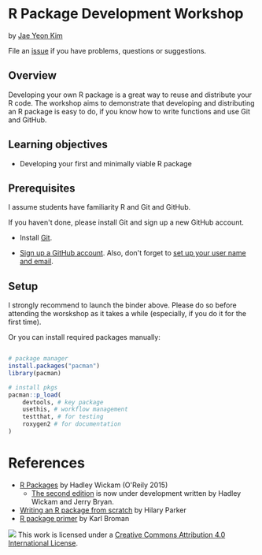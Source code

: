 
# R Package Development Workshop

by [Jae Yeon Kim](https://jaeyk.github.io/)

File an [issue](https://github.com/dlab-berkeley/R-package-development/issues) if you have problems, questions or suggestions.

## Overview

Developing your own R package is a great way to reuse and distribute your R code. The workshop aims to demonstrate that developing and distributing an R package is easy to do, if you know how to write functions and use Git and GitHub.

## Learning objectives

- Developing your first and minimally viable R package

## Prerequisites

I assume students have familiarity R and Git and GitHub.

If you haven't done, please install Git and sign up a new GitHub account.

- Install [Git](https://git-scm.com/book/en/v2/Getting-Started-Installing-Git).

- [Sign up a GitHub account](https://docs.github.com/en/github/getting-started-with-github/signing-up-for-a-new-github-account). Also, don't forget to [set up your user name and email](https://kbroman.org/github_tutorial/pages/first_time.html).


## Setup

I strongly recommend to launch the binder above. Please do so before attending the worskshop as it takes a while (especially, if you do it for the first time).

Or you can install required packages manually:

```r

# package manager
install.packages("pacman")
library(pacman)

# install pkgs
pacman::p_load(
    devtools, # key package 
    usethis, # workflow management 
    testthat, # for testing 
    roxygen2 # for documentation 
)

```

# References
- [R Packages](http://r-pkgs.had.co.nz/) by Hadley Wickam (O'Reily 2015)
  - [The second edition](https://r-pkgs.org/) is now under development written by Hadley Wickam and Jerry Bryan.
- [Writing an R package from scratch](https://hilaryparker.com/2014/04/29/writing-an-r-package-from-scratch/) by Hilary Parker
- [R package primer](https://kbroman.org/pkg_primer/) by Karl Broman

![](https://i.creativecommons.org/l/by/4.0/88x31.png) This work is licensed under a [Creative Commons Attribution 4.0 International License](https://creativecommons.org/licenses/by/4.0/).
